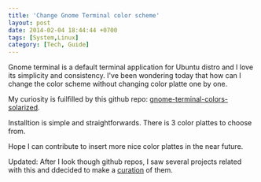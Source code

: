 ```yaml
---
title: 'Change Gnome Terminal color scheme'
layout: post
date: 2014-02-04 18:44:44 +0700
tags: [System,Linux]
category: [Tech, Guide]
---
```


Gnome terminal is a default terminal application for Ubuntu distro and I love its simplicity and consistency. I've been wondering today that how can I change the color scheme without changing color platte one by one. 

My curiosity is fuilfilled by this github repo: <a href="https://github.com/Anthony25/gnome-terminal-colors-solarized" target="_blank">gnome-terminal-colors-solarized</a>.

Installtion is simple and straightforwards. There is 3 color plattes to choose from. 

Hope I can contribute to insert more nice color plattes in the near future. 

Updated:
After I look though github repos, I saw several projects related with this and ddecided to make a <a href="https://github.com/aungthurhahein/Colorful-Terminal" target="_blank">curation</a> of them. 
